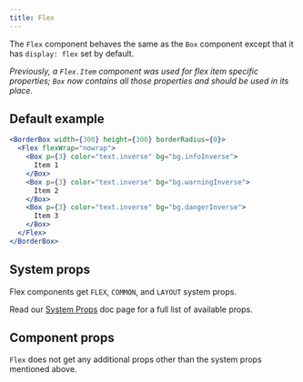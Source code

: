 ```yaml
---
title: Flex
---
```


The `Flex` component behaves the same as the `Box` component except that it has `display: flex` set by default.

_Previously, a `Flex.Item` component was used for flex item specific properties; `Box` now contains all those properties and should be used in its place._

## Default example

```jsx live
<BorderBox width={300} height={300} borderRadius={0}>
  <Flex flexWrap="nowrap">
    <Box p={3} color="text.inverse" bg="bg.infoInverse">
      Item 1
    </Box>
    <Box p={3} color="text.inverse" bg="bg.warningInverse">
      Item 2
    </Box>
    <Box p={3} color="text.inverse" bg="bg.dangerInverse">
      Item 3
    </Box>
  </Flex>
</BorderBox>
```

## System props

Flex components get `FLEX`, `COMMON`, and `LAYOUT` system props.

Read our [System Props](/system-props) doc page for a full list of available props.

## Component props

`Flex` does not get any additional props other than the system props mentioned above.
